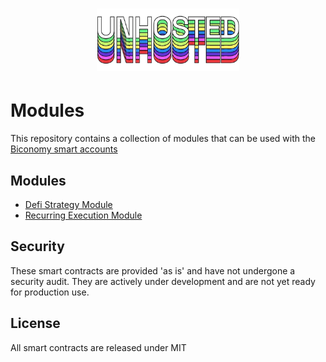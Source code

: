 # <p align="center"><img src="logo.png" alt="Unhosted" height="100px"></p>

# Modules

This repository contains a collection of modules that can be used with the [Biconomy smart accounts](https://github.com/bcnmy/scw-contracts)

## Modules

- [Defi Strategy Module](./defi-strategies)
- [Recurring Execution Module](./recurring-execution)

## Security

These smart contracts are provided 'as is' and have not undergone a security audit. They are actively under development and are not yet ready for production use.

## License

All smart contracts are released under MIT
